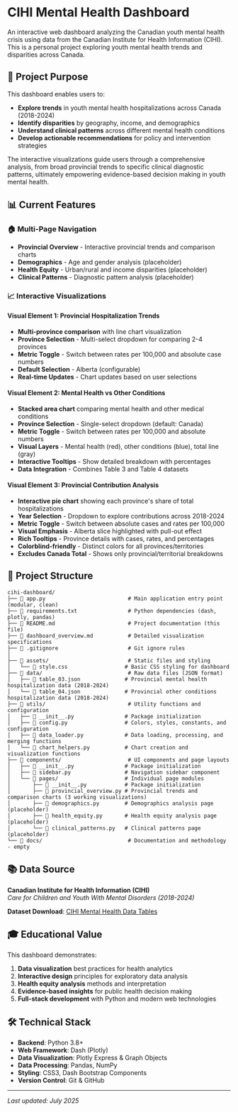 # CIHI Mental Health Dashboard

An interactive web dashboard analyzing the Canadian youth mental health crisis using data from the Canadian Institute for Health Information (CIHI). This is a personal project exploring youth mental health trends and disparities across Canada.

## 🎯 Project Purpose

This dashboard enables users to:
- **Explore trends** in youth mental health hospitalizations across Canada (2018-2024)
- **Identify disparities** by geography, income, and demographics
- **Understand clinical patterns** across different mental health conditions
- **Develop actionable recommendations** for policy and intervention strategies

The interactive visualizations guide users through a comprehensive analysis, from broad provincial trends to specific clinical diagnostic patterns, ultimately empowering evidence-based decision making in youth mental health.

## 📊 Current Features

### 🏠 Multi-Page Navigation
- **Provincial Overview** - Interactive provincial trends and comparison charts
- **Demographics** - Age and gender analysis (placeholder)
- **Health Equity** - Urban/rural and income disparities (placeholder)
- **Clinical Patterns** - Diagnostic pattern analysis (placeholder)

### 📈 Interactive Visualizations

#### **Visual Element 1: Provincial Hospitalization Trends**
- **Multi-province comparison** with line chart visualization
- **Province Selection** - Multi-select dropdown for comparing 2-4 provinces
- **Metric Toggle** - Switch between rates per 100,000 and absolute case numbers
- **Default Selection** - Alberta (configurable)
- **Real-time Updates** - Chart updates based on user selections

#### **Visual Element 2: Mental Health vs Other Conditions**
- **Stacked area chart** comparing mental health and other medical conditions
- **Province Selection** - Single-select dropdown (default: Canada)
- **Metric Toggle** - Switch between rates per 100,000 and absolute numbers
- **Visual Layers** - Mental health (red), other conditions (blue), total line (gray)
- **Interactive Tooltips** - Show detailed breakdown with percentages
- **Data Integration** - Combines Table 3 and Table 4 datasets

#### **Visual Element 3: Provincial Contribution Analysis**
- **Interactive pie chart** showing each province's share of total hospitalizations
- **Year Selection** - Dropdown to explore contributions across 2018-2024
- **Metric Toggle** - Switch between absolute cases and rates per 100,000
- **Visual Emphasis** - Alberta slice highlighted with pull-out effect
- **Rich Tooltips** - Province details with cases, rates, and percentages
- **Colorblind-friendly** - Distinct colors for all provinces/territories
- **Excludes Canada Total** - Shows only provincial/territorial breakdowns

## 📁 Project Structure

```
cihi-dashboard/
├── 📄 app.py                          # Main application entry point (modular, clean)
├── 📄 requirements.txt                # Python dependencies (dash, plotly, pandas)
├── 📄 README.md                       # Project documentation (this file)
├── 📄 dashboard_overview.md           # Detailed visualization specifications
├── 📄 .gitignore                      # Git ignore rules
│
├── 📂 assets/                         # Static files and styling
│   └── 📄 style.css                  # Basic CSS styling for dashboard
├── 📂 data/                           # Raw data files (JSON format)
│   ├── 📄 table_03.json              # Provincial mental health hospitalization data (2018-2024)
│   └── 📄 table_04.json              # Provincial other conditions hospitalization data (2018-2024)
├── 📂 utils/                          # Utility functions and configuration
│   ├── 📄 __init__.py                # Package initialization
│   ├── 📄 config.py                  # Colors, styles, constants, and configuration
│   ├── 📄 data_loader.py             # Data loading, processing, and merging functions
│   └── 📄 chart_helpers.py           # Chart creation and visualization functions
├── 📂 components/                     # UI components and page layouts
│   ├── 📄 __init__.py                # Package initialization
│   ├── 📄 sidebar.py                 # Navigation sidebar component
│   └── 📂 pages/                     # Individual page modules
│       ├── 📄 __init__.py            # Package initialization
│       ├── 📄 provincial_overview.py # Provincial trends and comparison charts (3 working visualizations)
│       ├── 📄 demographics.py        # Demographics analysis page (placeholder)
│       ├── 📄 health_equity.py       # Health equity analysis page (placeholder)
│       └── 📄 clinical_patterns.py   # Clinical patterns page (placeholder)
└── 📂 docs/                           # Documentation and methodology - empty
```



## 📚 Data Source

**Canadian Institute for Health Information (CIHI)**  
*Care for Children and Youth With Mental Disorders (2018-2024)*

**Dataset Download**: [CIHI Mental Health Data Tables](https://www.cihi.ca/sites/default/files/document/care-children-youth-with-mental-disorders-data-tables-en.xlsx)

## 🎓 Educational Value

This dashboard demonstrates:
1. **Data visualization** best practices for health analytics
2. **Interactive design** principles for exploratory data analysis
3. **Health equity analysis** methods and interpretation
4. **Evidence-based insights** for public health decision making
5. **Full-stack development** with Python and modern web technologies

## 🛠️ Technical Stack

- **Backend**: Python 3.8+
- **Web Framework**: Dash (Plotly)
- **Data Visualization**: Plotly Express & Graph Objects
- **Data Processing**: Pandas, NumPy
- **Styling**: CSS3, Dash Bootstrap Components
- **Version Control**: Git & GitHub



---

*Last updated: July 2025*